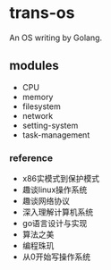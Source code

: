 # trans-os
An OS writing by Golang.

## modules
* CPU
* memory
* filesystem
* network
* setting-system
* task-management

### reference
* x86实模式到保护模式
* 趣谈linux操作系统
* 趣谈网络协议
* 深入理解计算机系统
* go语言设计与实现
* 算法之美
* 编程珠玑
* 从0开始写操作系统
